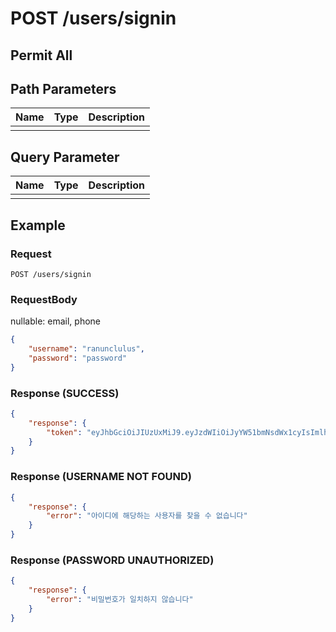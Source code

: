 # POST /users/signin
## Permit All
## Path Parameters

| Name | Type | Description |
| --- | --- | --- |
|  |  |  |

## Query Parameter

| Name | Type | Description |
| --- | --- | --- |
|  |  |  |

## Example

### Request

```
POST /users/signin
```

### RequestBody

nullable: email, phone

```json
{
    "username": "ranunclulus",
    "password": "password"
}
```

### Response (SUCCESS)

```json
{
    "response": {
        "token": "eyJhbGciOiJIUzUxMiJ9.eyJzdWIiOiJyYW51bmNsdWx1cyIsImlhdCI6MTY5MTA0MDM5MSwiZXhwIjoxNjkxMDQxMzkxfQ.7QrI1ho_DnqHMzDMoUSAwFSe2h5USvxCFlxY44I808JkaTJwcGYc8Nsnkfv7PU0eVAwxDjDPV4t8awG7bRvXRg"
    }
}
```

### Response (USERNAME NOT FOUND)

```json
{
    "response": {
        "error": "아이디에 해당하는 사용자를 찾을 수 없습니다"
    }
}
```

### Response (PASSWORD UNAUTHORIZED)

```json
{
    "response": {
        "error": "비밀번호가 일치하지 않습니다"
    }
}
```